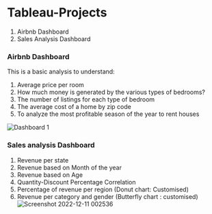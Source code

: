 # Tableau-Projects

1. Airbnb Dashboard
2. Sales Analysis Dashboard

### Airbnb Dashboard
This is a basic analysis to understand:
1. Average price per room
2. How much money is generated by the various types of bedrooms?
3. The number of listings for each type of bedroom
4. The average cost of a home by zip code
5. To analyze the most profitable season of the year to rent houses

![Dashboard 1](https://user-images.githubusercontent.com/69259777/206843131-644980f9-01ba-475a-82f7-48fde58bb484.png)

### Sales analysis Dashboard
1. Revenue per state
2. Revenue based on Month of the year
3. Revenue based on Age
4. Quantity-Discount Percentage Correlation
5. Percentage of revenue per region (Donut chart: Customised)
6. Revenue per category and gender (Butterfly chart : customised)
![Screenshot 2022-12-11 002536](https://user-images.githubusercontent.com/69259777/206871016-6dc4fea8-8eba-4d6c-b528-c6d0ac97a2f7.jpg)

